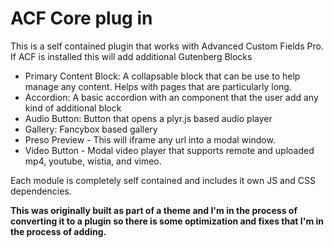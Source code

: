 # ACF Core plug in

This is a self contained plugin that works with Advanced Custom Fields Pro. If ACF is installed this will add additional Gutenberg Blocks

- Primary Content Block: A collapsable block that can be use to help manage any content. Helps with pages that are particularly long.
- Accordion: A basic accordion with an component that the user add any kind of additional block
- Audio Button: Button that opens a plyr.js based audio player
- Gallery: Fancybox based gallery
- Preso Preview - This will iframe any url into a modal window.
- Video Button - Modal video player that supports remote and uploaded mp4, youtube, wistia, and vimeo.

Each module is completely self contained and includes it own JS and CSS dependencies.

**This was originally built as part of a theme and I'm in the process of converting it to a plugin so there is some optimization and fixes that I'm in the process of adding.**
